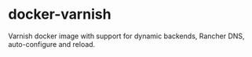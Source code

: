 # docker-varnish

Varnish docker image with support for dynamic backends, Rancher DNS, auto-configure and reload.